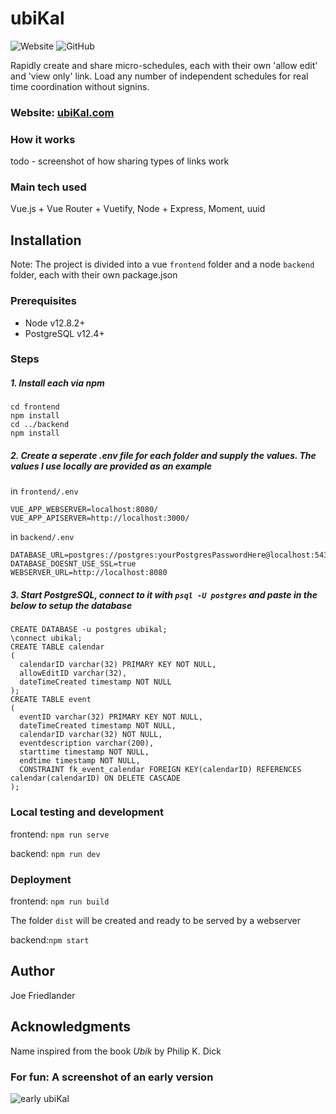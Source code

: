 # ubiKal
![Website](https://img.shields.io/website?up_message=online&url=https%3A%2F%2Fwww.ubikal.com) ![GitHub](https://img.shields.io/github/license/JoeFriedlander/ubiKal?color=rgb%2833%2C%20150%2C%20243%29)

Rapidly create and share micro-schedules, each with their own 'allow edit' and 'view only' link. Load any number of independent schedules for real time coordination without signins.

### Website: [ubiKal.com](https://www.ubikal.com)

### How it works
todo - screenshot of how sharing types of links work

### Main tech used
Vue.js + Vue Router + Vuetify, Node + Express, Moment, uuid
## Installation
Note: The project is divided into a vue `frontend` folder and a node `backend` folder, each with their own package.json
### Prerequisites

* Node v12.8.2+
* PostgreSQL v12.4+

### Steps

##### 1. Install each via npm
```
cd frontend
npm install
cd ../backend
npm install
```
##### 2. Create a seperate .env file for each folder and supply the values. The values I use locally are provided as an example

in `frontend/.env`
```
VUE_APP_WEBSERVER=localhost:8080/
VUE_APP_APISERVER=http://localhost:3000/
```
in `backend/.env`
```
DATABASE_URL=postgres://postgres:yourPostgresPasswordHere@localhost:5432/ubikal
DATABASE_DOESNT_USE_SSL=true
WEBSERVER_URL=http://localhost:8080
```

##### 3. Start PostgreSQL, connect to it with `psql -U postgres` and paste in the below to setup the database
```
CREATE DATABASE -u postgres ubikal;
\connect ubikal;
CREATE TABLE calendar
( 
  calendarID varchar(32) PRIMARY KEY NOT NULL,
  allowEditID varchar(32),
  dateTimeCreated timestamp NOT NULL
);
CREATE TABLE event
( 
  eventID varchar(32) PRIMARY KEY NOT NULL,
  dateTimeCreated timestamp NOT NULL,
  calendarID varchar(32) NOT NULL,
  eventdescription varchar(200), 
  starttime timestamp NOT NULL,
  endtime timestamp NOT NULL,
  CONSTRAINT fk_event_calendar FOREIGN KEY(calendarID) REFERENCES calendar(calendarID) ON DELETE CASCADE
);
```

### Local testing and development

frontend: `npm run serve`

backend: `npm run dev`

### Deployment

frontend: `npm run build`

The folder `dist` will be created and ready to be served by a webserver

backend:`npm start`

## Author
Joe Friedlander

## Acknowledgments
Name inspired from the book *Ubik* by Philip K. Dick

### For fun: A screenshot of an early version
![early ubiKal](https://user-images.githubusercontent.com/16908677/93009693-0c420c80-f552-11ea-98a8-2cfaad0339c1.PNG)
